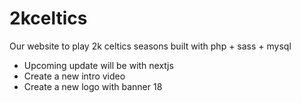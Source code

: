 # 2kceltics
Our website to play 2k celtics seasons
built with php + sass + mysql
- Upcoming update will be with nextjs
- Create a new intro video
- Create a new logo with banner 18
